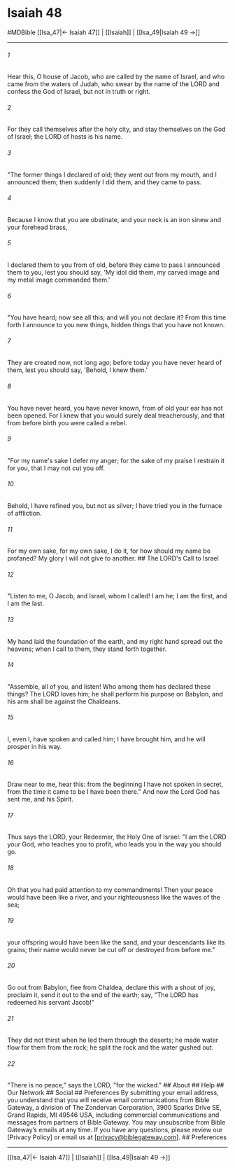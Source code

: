 # Isaiah 48
#MDBible
[[Isa_47|← Isaiah 47]] | [[Isaiah]] | [[Isa_49|Isaiah 49 →]]

***


###### 1 
Hear this, O house of Jacob, who are called by the name of Israel, and who came from the waters of Judah, who swear by the name of the LORD and confess the God of Israel, but not in truth or right. 

###### 2 
For they call themselves after the holy city, and stay themselves on the God of Israel; the LORD of hosts is his name. 

###### 3 
"The former things I declared of old; they went out from my mouth, and I announced them; then suddenly I did them, and they came to pass. 

###### 4 
Because I know that you are obstinate, and your neck is an iron sinew and your forehead brass, 

###### 5 
I declared them to you from of old, before they came to pass I announced them to you, lest you should say, 'My idol did them, my carved image and my metal image commanded them.' 

###### 6 
"You have heard; now see all this; and will you not declare it? From this time forth I announce to you new things, hidden things that you have not known. 

###### 7 
They are created now, not long ago; before today you have never heard of them, lest you should say, 'Behold, I knew them.' 

###### 8 
You have never heard, you have never known, from of old your ear has not been opened. For I knew that you would surely deal treacherously, and that from before birth you were called a rebel. 

###### 9 
"For my name's sake I defer my anger; for the sake of my praise I restrain it for you, that I may not cut you off. 

###### 10 
Behold, I have refined you, but not as silver; I have tried you in the furnace of affliction. 

###### 11 
For my own sake, for my own sake, I do it, for how should my name be profaned? My glory I will not give to another. ## The LORD's Call to Israel 

###### 12 
"Listen to me, O Jacob, and Israel, whom I called! I am he; I am the first, and I am the last. 

###### 13 
My hand laid the foundation of the earth, and my right hand spread out the heavens; when I call to them, they stand forth together. 

###### 14 
"Assemble, all of you, and listen! Who among them has declared these things? The LORD loves him; he shall perform his purpose on Babylon, and his arm shall be against the Chaldeans. 

###### 15 
I, even I, have spoken and called him; I have brought him, and he will prosper in his way. 

###### 16 
Draw near to me, hear this: from the beginning I have not spoken in secret, from the time it came to be I have been there." And now the Lord God has sent me, and his Spirit. 

###### 17 
Thus says the LORD, your Redeemer, the Holy One of Israel: "I am the LORD your God, who teaches you to profit, who leads you in the way you should go. 

###### 18 
Oh that you had paid attention to my commandments! Then your peace would have been like a river, and your righteousness like the waves of the sea; 

###### 19 
your offspring would have been like the sand, and your descendants like its grains; their name would never be cut off or destroyed from before me." 

###### 20 
Go out from Babylon, flee from Chaldea, declare this with a shout of joy, proclaim it, send it out to the end of the earth; say, "The LORD has redeemed his servant Jacob!" 

###### 21 
They did not thirst when he led them through the deserts; he made water flow for them from the rock; he split the rock and the water gushed out. 

###### 22 
"There is no peace," says the LORD, "for the wicked." ## About ## Help ## Our Network ## Social ## Preferences By submitting your email address, you understand that you will receive email communications from Bible Gateway, a division of The Zondervan Corporation, 3900 Sparks Drive SE, Grand Rapids, MI 49546 USA, including commercial communications and messages from partners of Bible Gateway. You may unsubscribe from Bible Gateway&rsquo;s emails at any time. If you have any questions, please review our [Privacy Policy] or email us at [privacy@biblegateway.com]. ## Preferences

***

[[Isa_47|← Isaiah 47]] | [[Isaiah]] | [[Isa_49|Isaiah 49 →]]
